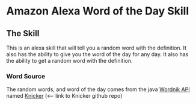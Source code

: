 # Amazon Alexa Word of the Day Skill

## The Skill
This is an alexa skill that will tell you a random word with the definition.
It also has the ability to give you the word of the day for any day. It also
has the ability to get a random word with the definition.

### Word Source
The random words, and word of the day comes from the java [Wordnik API](http://developer.wordnik.com/)
named [Knicker](https://github.com/jeremybrooks/knicker) (<-- link to Knicker github repo)
